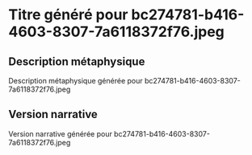 # Titre généré pour bc274781-b416-4603-8307-7a6118372f76.jpeg

## Description métaphysique
Description métaphysique générée pour bc274781-b416-4603-8307-7a6118372f76.jpeg

## Version narrative
Version narrative générée pour bc274781-b416-4603-8307-7a6118372f76.jpeg
